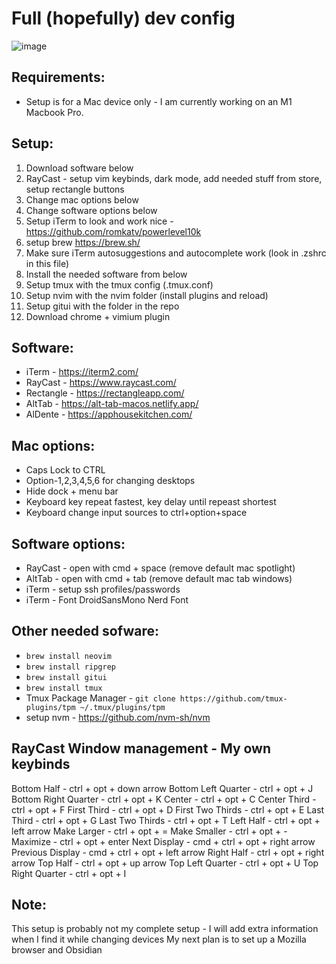# Full (hopefully) dev config

![image](https://github.com/Maimunar/dev-env/assets/62520195/3cff3f57-4d52-40d8-a9ef-5e7c4334fc51)

## Requirements:

- Setup is for a Mac device only - I am currently working on an M1 Macbook Pro.

## Setup:

1. Download software below
2. RayCast - setup vim keybinds, dark mode, add needed stuff from store, setup rectangle buttons
3. Change mac options below
4. Change software options below
5. Setup iTerm to look and work nice - https://github.com/romkatv/powerlevel10k
6. setup brew https://brew.sh/
7. Make sure iTerm autosuggestions and autocomplete work (look in .zshrc in this file)
8. Install the needed software from below
9. Setup tmux with the tmux config (.tmux.conf)
10. Setup nvim with the nvim folder (install plugins and reload)
11. Setup gitui with the folder in the repo
12. Download chrome + vimium plugin

## Software:

- iTerm - https://iterm2.com/
- RayCast - https://www.raycast.com/
- Rectangle - https://rectangleapp.com/
- AltTab - https://alt-tab-macos.netlify.app/
- AlDente - https://apphousekitchen.com/

## Mac options:

- Caps Lock to CTRL
- Option-1,2,3,4,5,6 for changing desktops
- Hide dock + menu bar
- Keyboard key repeat fastest, key delay until repeast shortest
- Keyboard change input sources to ctrl+option+space

## Software options:

- RayCast - open with cmd + space (remove default mac spotlight)
- AltTab - open with cmd + tab (remove default mac tab windows)
- iTerm - setup ssh profiles/passwords
- iTerm - Font DroidSansMono Nerd Font

## Other needed sofware:

- `brew install neovim`
- `brew install ripgrep`
- `brew install gitui`
- `brew install tmux`
- Tmux Package Manager - `git clone https://github.com/tmux-plugins/tpm ~/.tmux/plugins/tpm`
- setup nvm - https://github.com/nvm-sh/nvm

## RayCast Window management - My own keybinds

Bottom Half - ctrl + opt + down arrow
Bottom Left Quarter - ctrl + opt + J
Bottom Right Quarter - ctrl + opt + K
Center - ctrl + opt + C
Center Third - ctrl + opt + F
First Third - ctrl + opt + D
First Two Thirds - ctrl + opt + E
Last Third - ctrl + opt + G
Last Two Thirds - ctrl + opt + T
Left Half - ctrl + opt + left arrow
Make Larger - ctrl + opt + =
Make Smaller - ctrl + opt + -
Maximize - ctrl + opt + enter
Next Display - cmd + ctrl + opt + right arrow
Previous Display - cmd + ctrl + opt + left arrow
Right Half - ctrl + opt + right arrow
Top Half - ctrl + opt + up arrow
Top Left Quarter - ctrl + opt + U
Top Right Quarter - ctrl + opt + I

## Note:

This setup is probably not my complete setup - I will add extra information when I find it while changing devices
My next plan is to set up a Mozilla browser and Obsidian

